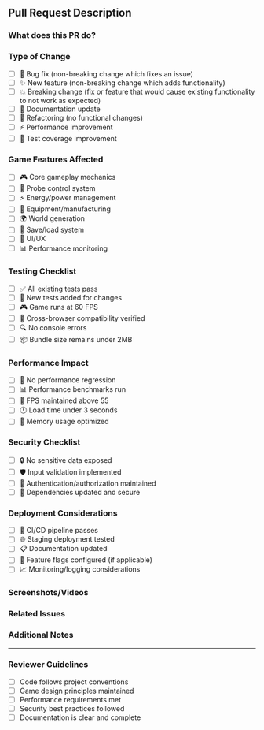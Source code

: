 ## Pull Request Description

### What does this PR do?

<!-- Provide a clear description of the changes -->

### Type of Change

- [ ] 🐛 Bug fix (non-breaking change which fixes an issue)
- [ ] ✨ New feature (non-breaking change which adds functionality)
- [ ] 💥 Breaking change (fix or feature that would cause existing functionality to not work as expected)
- [ ] 📝 Documentation update
- [ ] 🔧 Refactoring (no functional changes)
- [ ] ⚡ Performance improvement
- [ ] 🧪 Test coverage improvement

### Game Features Affected

- [ ] 🎮 Core gameplay mechanics
- [ ] 🚀 Probe control system
- [ ] ⚡ Energy/power management
- [ ] 🔧 Equipment/manufacturing
- [ ] 🌍 World generation
- [ ] 💾 Save/load system
- [ ] 🎨 UI/UX
- [ ] 📊 Performance monitoring

### Testing Checklist

- [ ] ✅ All existing tests pass
- [ ] 🧪 New tests added for changes
- [ ] 🎮 Game runs at 60 FPS
- [ ] 📱 Cross-browser compatibility verified
- [ ] 🔍 No console errors
- [ ] 📦 Bundle size remains under 2MB

### Performance Impact

- [ ] 🚀 No performance regression
- [ ] 📊 Performance benchmarks run
- [ ] 🎯 FPS maintained above 55
- [ ] 🕐 Load time under 3 seconds
- [ ] 🧠 Memory usage optimized

### Security Checklist

- [ ] 🔒 No sensitive data exposed
- [ ] 🛡️ Input validation implemented
- [ ] 🔐 Authentication/authorization maintained
- [ ] 🧹 Dependencies updated and secure

### Deployment Considerations

- [ ] 🔄 CI/CD pipeline passes
- [ ] 🌐 Staging deployment tested
- [ ] 📋 Documentation updated
- [ ] 🎯 Feature flags configured (if applicable)
- [ ] 📈 Monitoring/logging considerations

### Screenshots/Videos

<!-- Add screenshots or videos demonstrating the changes -->

### Related Issues

<!-- Link to related issues: Closes #123, Fixes #456 -->

### Additional Notes

<!-- Any additional information or context -->

---

### Reviewer Guidelines

- [ ] Code follows project conventions
- [ ] Game design principles maintained
- [ ] Performance requirements met
- [ ] Security best practices followed
- [ ] Documentation is clear and complete
